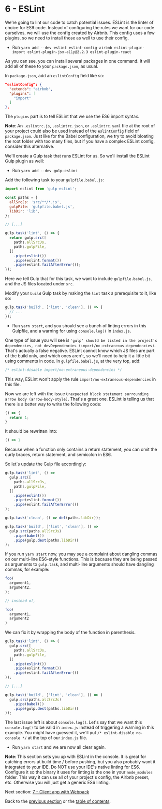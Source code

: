 # 6 - ESLint

We're going to lint our code to catch potential issues. ESLint is the linter of choice for ES6 code. Instead of configuring the rules we want for our code ourselves, we will use the config created by Airbnb. This config uses a few plugins, so we need to install those as well to use their config.

- Run `yarn add --dev eslint eslint-config-airbnb eslint-plugin-import eslint-plugin-jsx-a11y@2.2.3 eslint-plugin-react`

As you can see, you can install several packages in one command. It will add all of these to your `package.json`, as usual.

In `package.json`, add an `eslintConfig` field like so:

```json
"eslintConfig": {
  "extends": "airbnb",
  "plugins": [
    "import"
  ]
},
```

The `plugins` part is to tell ESLint that we use the ES6 import syntax.

**Note**: An `.eslintrc.js`, `.eslintrc.json`, or `.eslintrc.yaml` file at the root of your project could also be used instead of the `eslintConfig` field of `package.json`. Just like for the Babel configuration, we try to avoid bloating the root folder with too many files, but if you have a complex ESLint config, consider this alternative.

We'll create a Gulp task that runs ESLint for us. So we'll install the ESLint Gulp plugin as well:

- Run `yarn add --dev gulp-eslint`

Add the following task to your `gulpfile.babel.js`:

```javascript
import eslint from 'gulp-eslint';

const paths = {
  allSrcJs: 'src/**/*.js',
  gulpFile: 'gulpfile.babel.js',
  libDir: 'lib',
};

// [...]

gulp.task('lint', () => {
  return gulp.src([
    paths.allSrcJs,
    paths.gulpFile,
  ])
    .pipe(eslint())
    .pipe(eslint.format())
    .pipe(eslint.failAfterError());
});
```

Here we tell Gulp that for this task, we want to include `gulpfile.babel.js`, and the JS files located under `src`.

Modify your `build` Gulp task by making the `lint` task a prerequisite to it, like so:

```javascript
gulp.task('build', ['lint', 'clean'], () => {
  // ...
});
```

- Run `yarn start`, and you should see a bunch of linting errors in this Gulpfile, and a warning for using `console.log()` in `index.js`.

One type of issue you will see is `'gulp' should be listed in the project's dependencies, not devDependencies (import/no-extraneous-dependencies)`. That's actually a false negative. ESLint cannot know which JS files are part of the build only, and which ones aren't, so we'll need to help it a little bit using comments in code. In `gulpfile.babel.js`, at the very top, add:

```javascript
/* eslint-disable import/no-extraneous-dependencies */
```

This way, ESLint won't apply the rule `import/no-extraneous-dependencies` in this file.

Now we are left with the issue `Unexpected block statement surrounding arrow body (arrow-body-style)`. That's a great one. ESLint is telling us that there is a better way to write the following code:

```javascript
() => {
  return 1;
}
```

It should be rewritten into:

```javascript
() => 1
```

Because when a function only contains a return statement, you can omit the curly braces, return statement, and semicolon in ES6.

So let's update the Gulp file accordingly:

```javascript
gulp.task('lint', () =>
  gulp.src([
    paths.allSrcJs,
    paths.gulpFile,
  ])
    .pipe(eslint())
    .pipe(eslint.format())
    .pipe(eslint.failAfterError())
);

gulp.task('clean', () => del(paths.libDir));

gulp.task('build', ['lint', 'clean'], () =>
  gulp.src(paths.allSrcJs)
    .pipe(babel())
    .pipe(gulp.dest(paths.libDir))
);
```

If you run `yarn start` now, you may see a complaint about dangling commas on our multi-line ES6-style functions. This is because they are being passed as arguments to `gulp.task`, and multi-line arguments should have dangling commas, for example:

```javascript
foo(
  argument1,
  argument2,
);

// instead of,

foo(
  argument1,
  argument2
)

```

We can fix it by wrapping the body of the function in parenthesis.

```javascript
gulp.task('lint', () => (
  gulp.src([
    paths.allSrcJs,
    paths.gulpFile,
  ])
    .pipe(eslint())
    .pipe(eslint.format())
    .pipe(eslint.failAfterError())
));

// [...]

gulp.task('build', ['lint', 'clean'], () => (
  gulp.src(paths.allSrcJs)
    .pipe(babel())
    .pipe(gulp.dest(paths.libDir))
));
```

The last issue left is about `console.log()`. Let's say that we want this `console.log()` to be valid in `index.js` instead of triggering a warning in this example. You might have guessed it, we'll put `/* eslint-disable no-console */` at the top of our `index.js` file.

- Run `yarn start` and we are now all clear again.

**Note**: This section sets you up with ESLint in the console. It is great for catching errors at build time / before pushing, but you also probably want it integrated to your IDE. Do NOT use your IDE's native linting for ES6. Configure it so the binary it uses for linting is the one in your `node_modules` folder. This way it can use all of your project's config, the Airbnb preset, etc. Otherwise you will just get a generic ES6 linting.

Next section: [7 - Client app with Webpack](/tutorial/7-client-webpack)

Back to the [previous section](/tutorial/5-es6-modules-syntax) or the [table of contents](https://github.com/verekia/js-stack-from-scratch#table-of-contents).
